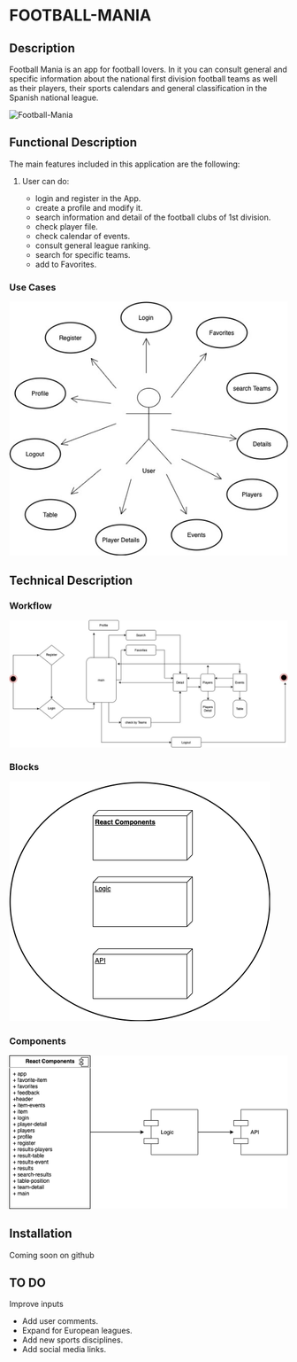 # FOOTBALL-MANIA
## Description

 
Football Mania is an app for football lovers. In it you can consult general and specific information about the national first division football teams as well as their players, their sports calendars and general classification in the Spanish national league.

![Football-Mania](https://media.giphy.com/media/Vx8MSphrScTAc/giphy.gif)


## Functional Description

The main features included in this application are the following:

1. User can do:

    - login and register in the App.
    - create a profile and modify it.
    - search information and detail of
      the football clubs of 1st division.
    - check player file.
    - check calendar of events.
    - consult general league ranking.
    - search for specific teams.
    - add to Favorites.

### Use Cases

![use case](./images-uml/use-cases.jpg)

## Technical Description
### Workflow

![work flow](./images-uml/workflow.jpg)

### Blocks

![blocks](./images-uml/blocks.png)

### Components

![components](./images-uml/components.png)

## Installation


Coming soon on github

## TO DO
Improve inputs

-  Add user comments.
- Expand for European leagues.
- Add new sports disciplines.
- Add social media links.
     

    
    
    